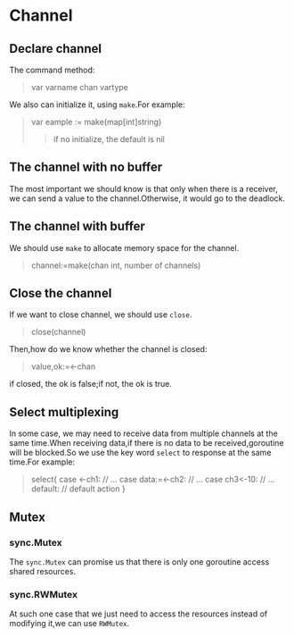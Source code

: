 # Channel

##  Declare channel
The command method:
> var varname chan vartype

We also can initialize it, using `make`.For example:
> var eample := make(map[int]string)
>> if no initialize, the default is nil

## The channel with no buffer
The most important we should know is that only when there is a receiver, we can send a value to the channel.Otherwise, it would go to the deadlock.

## The channel with buffer
We should use `make` to allocate memory space for the channel.
> channel:=make(chan int, number of channels)

## Close the channel
If we want to close channel, we should use `close`.
> close(channel)

Then,how do we know whether the channel is closed: 
> value,ok:=<-chan

if closed, the ok is false;if not, the ok is true.

## Select multiplexing
In some case, we may need to receive data from multiple channels at the same time.When receiving data,if there is no data to be received,goroutine will be blocked.So we use the key word `select` to response at the same time.For example:
> select{
    case <-ch1:
    // ...
    case data:=<-ch2:
    // ...
    case ch3<-10:
    // ...
    default:
    // default action
}

## Mutex
### sync.Mutex
The `sync.Mutex` can promise us that there is only one goroutine access shared resources.

### sync.RWMutex
At such one case that we just need to access the resources instead of modifying it,we can use `RWMutex`.